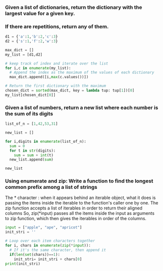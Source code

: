 ### Given a list of dictionaries, return the dictionary with the largest value for a given key.
### If there are repetitions, return any of them.

```python
d1 = {'a':1,'b':2,'c':3}
d2 = {'s':1,'f':2,'w':3}

max_dict = []
my_list = [d1,d2]

# keep track of index and iterate over the list
for i,c in enumerate(my_list):
  # Append the index as the maximum of the values of each dictionary
  max_dict.append([i,max(c.values())])

# Return the first dictionary with the maximum
chosen_dict = sorted(max_dict, key = lambda tup: tup[1])[0]
my_list[chosen_dict[0]]
```

### Given a list of numbers, return a new list where each number is the sum of its digits

```python
list_of_n = [1,42,53,31]

new_list = []

for i,digits in enumerate(list_of_n):
  sum = 0
  for t in str(digits):
    sum = sum + int(t)
  new_list.append(sum)

new_list
```

### Using enumerate and zip: Write a function to find the longest common prefix among a list of strings
The * character : when it appears behind an iterable object, what it does is passing the items inside the iterable to the function's caller one by one.
The zip function accepts a list of iterables in order to return their aligned columns
So, zip(*input) passes all the items inside the input as arguments to zip function, which then gives the iterables in order of the columns.

```python
input = ["apple", "ape", "apricot"]
init_stri = ''

# Loop over each item characters together
for i, chars in enumerate(zip(*input)):
  # If it's the same character, then append it
  if(len(set(chars))==1):
    init_stri= init_stri + chars[0]
print(init_stri)
```
